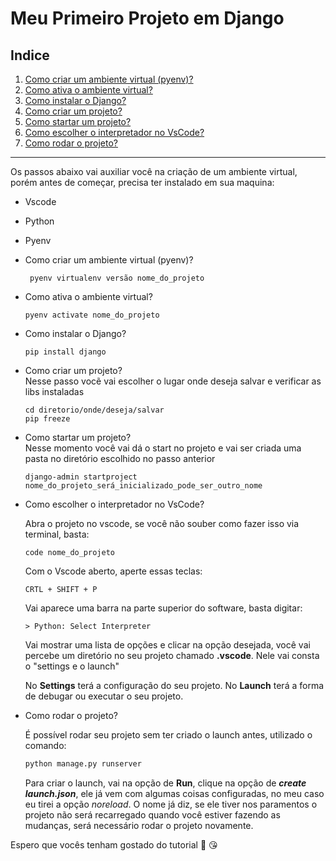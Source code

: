 # Meu Primeiro Projeto em Django

## Indice
1. [Como criar um ambiente virtual (pyenv)?](pyenv)
2. [Como ativa o ambiente virtual?](ativa)
3. [Como instalar o Django?](Django) 
4. [Como criar um projeto?](criar)
5. [Como startar um projeto?](startar)
6. [Como escolher o interpretador no VsCode?](VsCode)
7. [Como rodar o projeto?](rodar)

* * * 

Os passos abaixo vai auxiliar você na criação de um ambiente virtual, porém antes de começar, precisa ter instalado em sua maquina:

* Vscode
* Python
* Pyenv

* Como criar um ambiente virtual (pyenv)?  
  
  ~~~
   pyenv virtualenv versão nome_do_projeto 
   ~~~

* Como ativa o ambiente virtual?  

  ~~~
  pyenv activate nome_do_projeto
  ~~~

* Como instalar o Django?  
  
  ~~~
  pip install django
  ~~~

* Como criar um projeto?  
Nesse passo vocẽ vai escolher o lugar onde deseja salvar e verificar as libs instaladas  
  
  ~~~
  cd diretorio/onde/deseja/salvar 
  pip freeze
  ~~~

* Como startar um projeto?  
Nesse momento você vai dá o start no projeto e vai ser criada uma pasta no diretório escolhido no passo anterior

    ~~~
    django-admin startproject nome_do_projeto_será_inicializado_pode_ser_outro_nome
    ~~~

* Como escolher o interpretador no VsCode?  
  
  Abra o projeto no vscode, se você não souber como fazer isso via terminal, basta:
  
  ~~~
  code nome_do_projeto
  ~~~

  Com o Vscode aberto, aperte essas teclas:

  ~~~
  CRTL + SHIFT + P
  ~~~

  Vai aparece uma barra na parte superior do software, basta digitar:
    
    ~~~
    > Python: Select Interpreter
    ~~~

  Vai mostrar uma lista de opções e clicar na opção desejada, você vai percebe um diretório no seu projeto chamado **.vscode**. Nele vai consta o "settings e o launch"

  No **Settings** terá a configuração do seu projeto.
  No **Launch** terá a forma de debugar ou executar o seu projeto.

* Como rodar o projeto?  
  
  É possível rodar seu projeto sem ter criado o launch antes, utilizado o comando:

  ~~~python 
  python manage.py runserver
  ~~~

  Para criar o launch, vai na opção de **Run**, clique na opção de **_create launch.json_**, ele já vem com algumas coisas configuradas, no meu caso eu tirei a opção _noreload_. O nome já diz, se ele tiver nos paramentos o projeto não será recarregado quando você estiver fazendo as mudanças, será necessário rodar o projeto novamente.

 Espero que vocês tenham gostado do tutorial  :facepunch: :kissing_heart:
  
